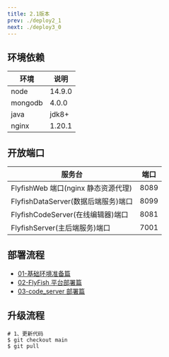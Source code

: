 ```yaml
---
title: 2.1版本
prev: ./deploy2_1
next: ./deploy3_0
---
```


## 环境依赖

| 环境    | 说明   |
| ------- | ------ |
| node    | 14.9.0 |
| mongodb | 4.0.0  |
| java | jdk8+  |
| nginx   | 1.20.1 |

## 开放端口

| 服务台                              | 端口 |
| ----------------------------------- | ---- |
| FlyfishWeb 端口(nginx 静态资源代理) | 8089 |
| FlyfishDataServer(数据后端服务)端口   | 8099 |
| FlyfishCodeServer(在线编辑器)端口   | 8081 |
| FlyfishServer(主后端服务)端口       | 7001 |

## 部署流程

- [01-基础环境准备篇](https://gitee.com/CloudWise/fly-fish/blob/main/doc/01-%E5%9F%BA%E7%A1%80%E7%8E%AF%E5%A2%83%E5%87%86%E5%A4%87%E7%AF%87.md)
- [02-FlyFish 平台部署篇](https://gitee.com/CloudWise/fly-fish/blob/main/doc/03-FlyFish%E5%B9%B3%E5%8F%B0%E9%83%A8%E7%BD%B2%E7%AF%87.md)
- [03-code_server 部署篇](https://gitee.com/CloudWise/fly-fish/blob/main/doc/02-code_server%E9%83%A8%E7%BD%B2%E7%AF%87.md)

## 升级流程

```
# 1、更新代码
$ git checkout main
$ git pull
```
